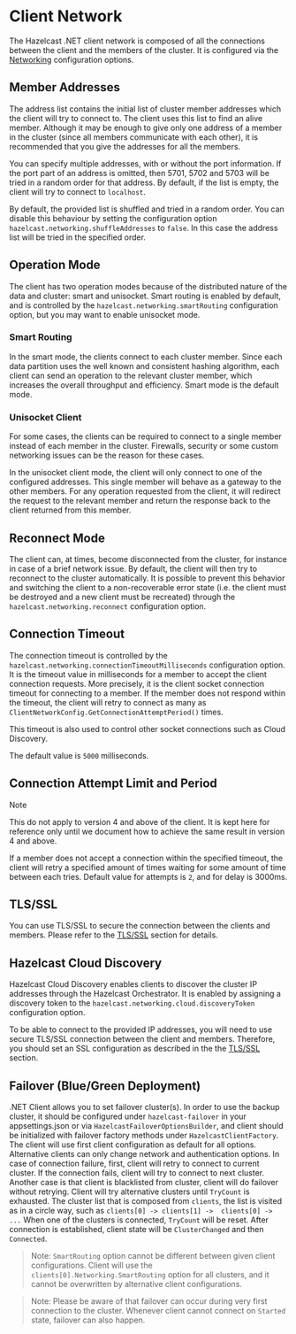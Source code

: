 # Client Network

The Hazelcast .NET client network is composed of all the connections between the client and the members of the cluster. It is configured via the [Networking](configuration/options.md#networking) configuration options.

## Member Addresses

The address list contains the initial list of cluster member addresses which the client will try to connect to. The client uses this
list to find an alive member. Although it may be enough to give only one address of a member in the cluster
(since all members communicate with each other), it is recommended that you give the addresses for all the members.

You can specify multiple addresses, with or without the port information. If the port part of an address is omitted, then 5701, 5702 and 5703 will be tried in a random order for that address. By default, if the list is empty, the client will try to connect to `localhost`.

By default, the provided list is shuffled and tried in a random order. You can disable this behaviour by setting the configuration option `hazelcast.networking.shuffleAddresses` to `false`. In this case the address list will be tried in the specified order. 

## Operation Mode

The client has two operation modes because of the distributed nature of the data and cluster: smart and unisocket. Smart routing is enabled by default, and is controlled by the `hazelcast.networking.smartRouting` configuration option, but you may want to enable unisocket mode.

### Smart Routing

In the smart mode, the clients connect to each cluster member. Since each data partition uses the well known and consistent hashing algorithm, each client can send an operation to the relevant cluster member, which increases the overall throughput and efficiency. Smart mode is the default mode.

### Unisocket Client

For some cases, the clients can be required to connect to a single member instead of each member in the cluster. Firewalls, security or some custom networking issues can be the reason for these cases.

In the unisocket client mode, the client will only connect to one of the configured addresses. This single member will behave as a gateway to the other members. For any operation requested from the client, it will redirect the request to the relevant member and return the response back to the client returned from this member.

## Reconnect Mode

The client can, at times, become disconnected from the cluster, for instance in case of a brief network issue. By default, the client will then try to reconnect to the cluster automatically. It is possible to prevent this behavior and switching the client to a non-recoverable error state (i.e. the client must be destroyed and a new client must be recreated) through the `hazelcast.networking.reconnect` configuration option.

## Connection Timeout

The connection timeout is controlled by the `hazelcast.networking.connectionTimeoutMilliseconds` configuration option. It is the timeout value in milliseconds for a member to accept the client connection requests. More precisely, it is the client socket connection timeout for connecting to a member.
If the member does not respond within the timeout, the client will retry to connect as many as `ClientNetworkConfig.GetConnectionAttemptPeriod()` times.

This timeout is also used to control other socket connections such as Cloud Discovery.

The default value is `5000` milliseconds.

## Connection Attempt Limit and Period

> [!NOTE]
> This do not apply to version 4 and above of the client. It is kept here for reference only until we document how to achieve the same result in version 4 and above.

If a member does not accept a connection within the specified timeout, the client will retry a specified amount of times waiting for some amount of time  between each tries. Default value for attempts is `2`, and for delay is 3000ms.

## TLS/SSL

You can use TLS/SSL to secure the connection between the clients and members. Please refer to the [TLS/SSL](security/tlsssl.md) section for details.

## Hazelcast Cloud Discovery

Hazelcast Cloud Discovery enables clients to discover the cluster IP addresses through the Hazelcast Orchestrator. It is enabled by assigning a discovery token to the `hazelcast.networking.cloud.discoveryToken` configuration option.

To be able to connect to the provided IP addresses, you will need to use secure TLS/SSL connection between the client and members.
Therefore, you should set an SSL configuration as described in the the [TLS/SSL](security/tlsssl.md) section.

## Failover (Blue/Green Deployment)

.NET Client allows you to set failover cluster(s). In order to use the backup cluster, it should be configured under `hazelcast-failover` in your appsettings.json or via `HazelcastFailoverOptionsBuilder`, and client should be initialized with failover factory methods under `HazelcastClientFactory`. The client will use first client configuration as default for all options. Alternative clients can only change network and authentication options. In case of connection failure, first, client will retry to connect to current cluster. If the connection fails, client will try to connect to next cluster. Another case is that client is blacklisted from cluster, client will do failover without retrying. Client will try alternative clusters until `TryCount` is exhausted. The cluster list that is composed from `clients`, the list is visited as in a circle way, such as
`clients[0] -> clients[1] ->  clients[0] -> ...` When one of the clusters is connected, `TryCount` will be reset. After connection is established, client state will be `ClusterChanged` and then `Connected`.
> Note: `SmartRouting` option cannot be different between given client configurations. Client will use the `clients[0].Networking.SmartRouting` option for all clusters, and it cannot be overwritten by alternative client configurations.

> Note: Please be aware of that failover can occur during very first connection to the cluster. Whenever client cannot connect on `Started` state, failover can also happen.
 
